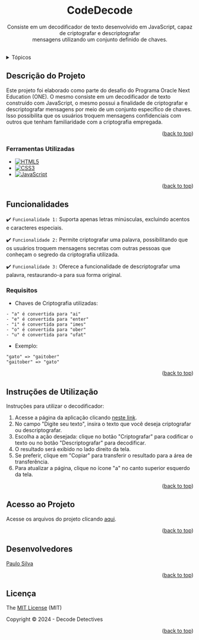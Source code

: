 <h1 align="center">CodeDecode</h1>
  
</div>

<p align="center">
   Consiste em um decodificador de texto desenvolvido em JavaScript, capaz de criptografar e descriptografar</br>mensagens utilizando um conjunto definido de chaves. 
    <br/>
    <br/>
</p>

<!-- TABLE OF CONTENTS -->
<details>
  <summary>Tópicos</summary>
  <ol>
    <li>
      <a href="#descrição-do-projeto">Descrição do Projeto</a>
      <ul>
        <li><a href="#ferramentas-utilizadas">Ferramentas Utilizadas</a></li>
      </ul>
    </li>
    <li>
      <a href="#funcionalidades">Funcionalidades</a>
      <ul>
        <li><a href="#requisitos">Requisitos</a></li>
      </ul>
    </li>
    <li><a href="#instruções-de-utilização">Instruções de Utilização</a></li>
    <li><a href="#acesso-ao-projeto">Acesso ao Projeto</a></li>
    <li><a href="#desenvolvedores">Desenvolvedores</a></li>
    <li><a href="#licença">Licença</a></li>
  </ol>
</details>



<!-- ABOUT THE PROJECT -->
## Descrição do Projeto
Este projeto foi elaborado como parte do desafio do Programa Oracle Next Education (ONE). O mesmo consiste em um decodificador de texto construído com JavaScript, o mesmo possui a finalidade de criptografar e descriptografar mensagens por meio de um conjunto específico de chaves. Isso possibilita que os usuários troquem mensagens confidenciais com outros que tenham familiaridade com a criptografia empregada.

<p align="right">(<a href="#readme-top">back to top</a>)</p>

### Ferramentas Utilizadas

* [![HTML5](https://img.shields.io/badge/html5-%23E34F26.svg?style=for-the-badge&logo=html5&logoColor=white)](HTML5-url)
* [![CSS3](https://img.shields.io/badge/css3-%231572B6.svg?style=for-the-badge&logo=css3&logoColor=white)](CSS3-url)
* [![JavaScript](https://img.shields.io/badge/javascript-%23323330.svg?style=for-the-badge&logo=javascript&logoColor=%23F7DF1E)](JavaScript-url)

<p align="right">(<a href="#readme-top">back to top</a>)</p>

<!-- GETTING STARTED -->
## Funcionalidades

:heavy_check_mark: `Funcionalidade 1:` Suporta apenas letras minúsculas, excluindo acentos e caracteres especiais.

:heavy_check_mark: `Funcionalidade 2:` Permite criptografar uma palavra, possibilitando que os usuários troquem mensagens secretas com outras pessoas que conheçam o segredo da criptografia utilizada.

:heavy_check_mark: `Funcionalidade 3:` Oferece a funcionalidade de descriptografar uma palavra, restaurando-a para sua forma original.

### Requisitos
* Chaves de Criptografia utilizadas:
```
- "a" é convertida para "ai"
- "e" é convertida para "enter"
- "i" é convertida para "imes"
- "o" é convertida para "ober"
- "u" é convertida para "ufat"
```

* Exemplo:
```
"gato" => "gaitober"
"gaitober" => "gato"
```

<p align="right">(<a href="#readme-top">back to top</a>)</p>


<!-- USAGE EXAMPLES -->
## Instruções de Utilização

Instruções para utilizar o decodificador:

<ol>
    <li>Acesse a página da aplicação clicando <a href="https://decodificador-gamma.vercel.app/">neste link</a>.</li>
    <li>No campo "Digite seu texto", insira o texto que você deseja criptografar ou descriptografar.</li>
    <li>Escolha a ação desejada: clique no botão "Criptografar" para codificar o texto ou no botão "Descriptografar" para decodificar.</li>
    <li>O resultado será exibido no lado direito da tela.</li>
    <li>Se preferir, clique em "Copiar" para transferir o resultado para a área de transferência.</li>
    <li>Para atualizar a página, clique no ícone "a" no canto superior esquerdo da tela.</li>
</ol>


<p align="right">(<a href="#readme-top">back to top</a>)</p>


<!-- ROADMAP -->
## Acesso ao Projeto

Acesse os arquivos do projeto clicando [aqui](https://github.com/paulosilva995/Decodificador).

<p align="right">(<a href="#readme-top">back to top</a>)</p>

<!-- CONTRIBUTING -->
## Desenvolvedores

 [Paulo Silva](https://github.com/paulosilva995)

<p align="right">(<a href="#readme-top">back to top</a>)</p>


<!-- LICENSE -->
## Licença

The [MIT License](https://github.com/paulosilva995/Decodificador/blob/main/LICENSE) (MIT)

Copyright :copyright: 2024 - Decode Detectives

<p align="right">(<a href="#readme-top">back to top</a>)</p>

